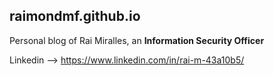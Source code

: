 raimondmf.github.io
----------------------
Personal blog of Rai Miralles, an **Information Security Officer**

Linkedin --> https://www.linkedin.com/in/rai-m-43a10b5/
